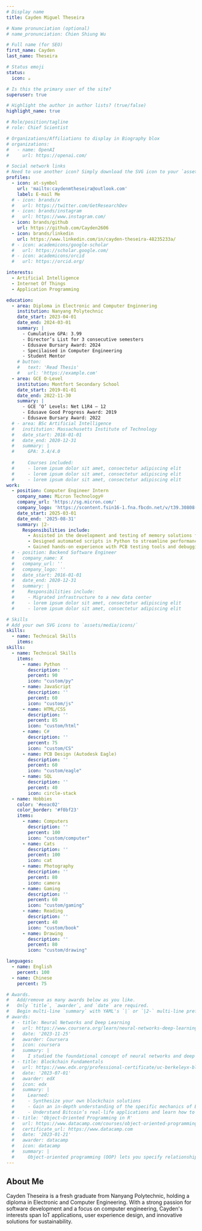 ```yaml
---
# Display name
title: Cayden Miguel Theseira

# Name pronunciation (optional)
# name_pronunciation: Chien Shiung Wu

# Full name (for SEO)
first_name: Cayden
last_name: Theseira

# Status emoji
status:
  icon: ☕️

# Is this the primary user of the site?
superuser: true

# Highlight the author in author lists? (true/false)
highlight_name: true

# Role/position/tagline
# role: Chief Scientist

# Organizations/Affiliations to display in Biography blox
# organizations:
#   - name: OpenAI
#     url: https://openai.com/

# Social network links
# Need to use another icon? Simply download the SVG icon to your `assets/media/icons/` folder.
profiles:
  - icon: at-symbol
    url: 'mailto:caydenmtheseira@outlook.com'
    label: E-mail Me
  # - icon: brands/x
  #   url: https://twitter.com/GetResearchDev
  # - icon: brands/instagram
  #   url: https://www.instagram.com/
  - icon: brands/github
    url: https://github.com/Cayden2606
  - icon: brands/linkedin
    url: https://www.linkedin.com/in/cayden-theseira-48235233a/
  # - icon: academicons/google-scholar
  #   url: https://scholar.google.com/
  # - icon: academicons/orcid
  #   url: https://orcid.org/

interests:
  - Artificial Intelligence
  - Internet Of Things
  - Application Programming

education:
  - area: Diploma in Electronic and Computer Enginnering
    institution: Nanyang Polytechnic
    date_start: 2023-04-01
    date_end: 2024-03-01
    summary: |
      - Cumulative GPA: 3.99
      - Director’s List for 3 consecutive semesters
      - Edusave Bursary Award: 2024
      - Specilaised in Computer Engineering
      - Student Mentor
    # button:
    #   text: 'Read Thesis'
    #   url: 'https://example.com'
  - area: GCE O-Level
    institution: Montfort Secondary School
    date_start: 2019-01-01
    date_end: 2022-11-30
    summary: |
      - GCE ‘O’ Levels: Net L1R4 – 12
      - Edusave Good Progress Award: 2019
      - Edusave Bursary Award: 2022
  # - area: BSc Artificial Intelligence
  #   institution: Massachusetts Institute of Technology
  #   date_start: 2016-01-01
  #   date_end: 2020-12-31
  #   summary: |
  #     GPA: 3.4/4.0
      
  #     Courses included:
  #     - lorem ipsum dolor sit amet, consectetur adipiscing elit
  #     - lorem ipsum dolor sit amet, consectetur adipiscing elit
  #     - lorem ipsum dolor sit amet, consectetur adipiscing elit
work:
  - position: Computer Engineer Intern
    company_name: Micron Technology®
    company_url: 'https://sg.micron.com/'
    company_logo: 'https://scontent.fsin16-1.fna.fbcdn.net/v/t39.30808-1/462593766_1057475599713657_6028837455313199_n.jpg?stp=cp6_dst-jpg_s720x720_tt6&_nc_cat=102&ccb=1-7&_nc_sid=f4b9fd&_nc_ohc=w0535QuNLvgQ7kNvgEhafmr&_nc_zt=24&_nc_ht=scontent.fsin16-1.fna&_nc_gid=AL5QZiJ6lahlPXSCrSzZgqt&oh=00_AYD06EWbPGfYtUMnELMNE2EiUDqrQ1y9-HWWo8ywSzKfKw&oe=67659452'
    date_start: 2025-03-01
    date_end: '2025-08-31'
    summary: |2-
      Responsibilities include:
        - Assisted in the development and testing of memory solutions for embedded systems
        - Designed automated scripts in Python to streamline performance diagnostics for NAND products
        - Gained hands-on experience with PCB testing tools and debugging technique
  # - position: Backend Software Engineer
  #   company_name: X
  #   company_url: ''
  #   company_logo: ''
  #   date_start: 2016-01-01
  #   date_end: 2020-12-31
  #   summary: |
  #     Responsibilities include:
  #     - Migrated infrastructure to a new data center
  #     - lorem ipsum dolor sit amet, consectetur adipiscing elit
  #     - lorem ipsum dolor sit amet, consectetur adipiscing elit

# Skills
# Add your own SVG icons to `assets/media/icons/`
skills:
  - name: Technical Skills
    items:
skills:
  - name: Technical Skills
    items:
      - name: Python
        description: ''
        percent: 90
        icon: "custom/py"
      - name: JavaScript
        description: ''
        percent: 60
        icon: "custom/js"
      - name: HTML/CSS
        description: ''
        percent: 85
        icon: "custom/html"
      - name: C#
        description: ''
        percent: 75
        icon: "custom/CS"
      - name: PCB Design (Autodesk Eagle)
        description: ''
        percent: 60
        icon: "custom/eagle"
      - name: SQL
        description: ''
        percent: 40
        icon: circle-stack
  - name: Hobbies
    color: '#eeac02'
    color_border: '#f0bf23'
    items:
      - name: Computers
        description: ''
        percent: 100
        icon: "custom/computer"
      - name: Cats
        description: ''
        percent: 100
        icon: cat
      - name: Photography
        description: ''
        percent: 80
        icon: camera
      - name: Gaming
        description: ''
        percent: 60
        icon: "custom/gaming"
      - name: Reading
        description: ''
        percent: 40
        icon: "custom/book"
      - name: Drawing
        description: ''
        percent: 80
        icon: "custom/drawing"

languages:
  - name: English
    percent: 100
  - name: Chinese
    percent: 75

# Awards.
#   Add/remove as many awards below as you like.
#   Only `title`, `awarder`, and `date` are required.
#   Begin multi-line `summary` with YAML's `|` or `|2-` multi-line prefix and indent 2 spaces below.
# awards:
  # - title: Neural Networks and Deep Learning
  #   url: https://www.coursera.org/learn/neural-networks-deep-learning
  #   date: '2023-11-25'
  #   awarder: Coursera
  #   icon: coursera
  #   summary: |
  #     I studied the foundational concept of neural networks and deep learning. By the end, I was familiar with the significant technological trends driving the rise of deep learning; build, train, and apply fully connected deep neural networks; implement efficient (vectorized) neural networks; identify key parameters in a neural network’s architecture; and apply deep learning to your own applications.
  # - title: Blockchain Fundamentals
  #   url: https://www.edx.org/professional-certificate/uc-berkeleyx-blockchain-fundamentals
  #   date: '2023-07-01'
  #   awarder: edX
  #   icon: edx
  #   summary: |
  #     Learned:
  #     - Synthesize your own blockchain solutions
  #     - Gain an in-depth understanding of the specific mechanics of Bitcoin
  #     - Understand Bitcoin’s real-life applications and learn how to attack and destroy Bitcoin, Ethereum, smart contracts and Dapps, and alternatives to Bitcoin’s Proof-of-Work consensus algorithm
  # - title: 'Object-Oriented Programming in R'
  #   url: https://www.datacamp.com/courses/object-oriented-programming-with-s3-and-r6-in-r
  #   certificate_url: https://www.datacamp.com
  #   date: '2023-01-21'
  #   awarder: datacamp
  #   icon: datacamp
  #   summary: |
  #     Object-oriented programming (OOP) lets you specify relationships between functions and the objects that they can act on, helping you manage complexity in your code. This is an intermediate level course, providing an introduction to OOP, using the S3 and R6 systems. S3 is a great day-to-day R programming tool that simplifies some of the functions that you write. R6 is especially useful for industry-specific analyses, working with web APIs, and building GUIs.
---
```

<!-- <div class="flex flex-col items-center max-w-prose mx-auto gap-3 justify-center">
  <div class="mb-6 text-3xl font-bold text-gray-900 dark:text-white">Awards</div>
  <div class="grid grid-cols-2 gap-4">
    <div class="flex flex-col items-center">
      <img src="Award-Testimonial/Edusave_Good_Progress_Award_2019.png" alt="Edusave Good Progress Award 2019" class="w-32 h-auto">
      <div class="text-sm text-gray-700 dark:text-gray-300">Edusave Good Progress Award 2019</div>
    </div>
    <div class="flex flex-col items-center">
      <img src="Award-Testimonial/Edusave_Merit_Bursary_2022.png" alt="Edusave Merit Bursary 2022" class="w-32 h-auto">
      <div class="text-sm text-gray-700 dark:text-gray-300">Edusave Merit Bursary 2022</div>
    </div>
    <div class="flex flex-col items-center">
      <img src="Award-Testimonial/Edusave_Merit_Bursary_2024.png" alt="Edusave Merit Bursary 2024" class="w-32 h-auto">
      <div class="text-sm text-gray-700 dark:text-gray-300">Edusave Merit Bursary 2024</div>
    </div>
    <div class="flex flex-col items-center">
      <img src="Award-Testimonial/Director_List_Sem_1.png" alt="Director's List Sem 1" class="w-32 h-auto">
      <div class="text-sm text-gray-700 dark:text-gray-300">Director's List Semester 1</div>
    </div>
    <div class="flex flex-col items-center">
      <img src="Award-Testimonial/Director_List_Sem_2.png" alt="Director's List Sem 2" class="w-32 h-auto">
      <div class="text-sm text-gray-700 dark:text-gray-300">Director's List Semester 2</div>
    </div>
  </div>
</div>

<div class="flex flex-col items-center max-w-prose mx-auto gap-3 justify-center">
  <div class="mb-6 text-3xl font-bold text-gray-900 dark:text-white">Testimonial</div>
  <div class="grid grid-cols-2 gap-4">
    <div class="flex flex-col items-center">
      <img src="Award-Testimonial/Computing_Teacher.png" alt="Mr Wong Teck Piaw Testimonial" class="w-32 h-auto">
      <div class="text-sm text-gray-700 dark:text-gray-300">Mr. Wong Teck Piaw, Computing Teacher</div>
    </div>
    <div class="flex flex-col items-center">
      <img src="Award-Testimonial/Form_Teacher.jpg" alt="Mr Soh Chung Wei Testimonial" class="w-32 h-auto">
      <div class="text-sm text-gray-700 dark:text-gray-300">Mr. Soh Chung Wei, Form Teacher 2022</div>
    </div>
    <div class="flex flex-col items-center">
      <img src="Award-Testimonial/Physics_Teacher-1.png" alt="Mr Eric Loh Testimonial" class="w-32 h-auto">
      <div class="text-sm text-gray-700 dark:text-gray-300">Mr. Eric Loh, Physics Teacher (Page 1)</div>
    </div>
        <div class="flex flex-col items-center">
      <img src="Award-Testimonial/Physics_Teacher-2.png" alt="Mr Eric Loh Testimonial" class="w-32 h-auto">
      <div class="text-sm text-gray-700 dark:text-gray-300">Mr. Eric Loh, Physics Teacher (Page 2)</div>
    </div>
  </div>
</div> -->


## About Me

Cayden Theseira is a fresh graduate from Nanyang Polytechnic, holding a diploma in Electronic and Computer Engineering. With a strong passion for software development and a focus on computer engineering, Cayden's interests span IoT applications, user experience design, and innovative solutions for sustainability.
<!-- 
He has contributed to projects like ASS (Automatic Shutting System), an award-winning modular attachment for refrigeration doors that enhances energy efficiency, and the IoT Smart Bus Stop, a sustainable prototype with smart features. Additionally, he developed a Morse Code Translator, showcasing his ability to integrate software and hardware for practical applications. -->
